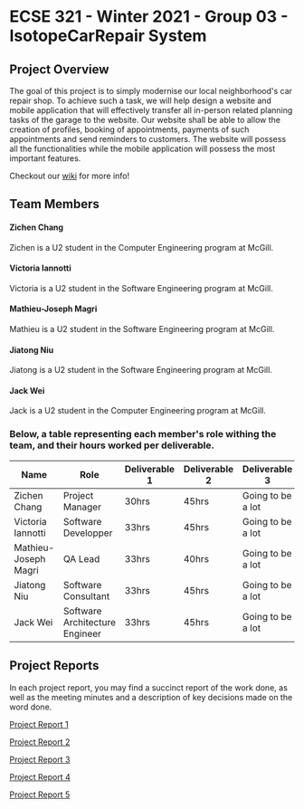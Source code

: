 # ECSE 321 - Winter 2021 - Group 03 - IsotopeCarRepair System

## Project Overview
The goal of this project is to simply modernise our local neighborhood's car repair shop. To achieve such a task, we will help design a website and mobile application that will effectively transfer all in-person related planning tasks of the garage to the website. Our website shall be able to allow the creation of profiles, booking of appointments, payments of such appointments and send reminders to customers. The website will possess all the functionalities while the mobile application will possess the most important features.

Checkout our [wiki](https://github.com/McGill-ECSE321-Winter2021/project-group-03/wiki) for more info!

## Team Members

#### Zichen Chang
Zichen is a U2 student in the Computer Engineering program at McGill.

#### Victoria Iannotti
Victoria is a U2 student in the Software Engineering program at McGill.

#### Mathieu-Joseph Magri
Mathieu is a U2 student in the Software Engineering program at McGill.

#### Jiatong Niu
Jiatong is a U2 student in the Software Engineering program at McGill.

#### Jack Wei
Jack is a U2 student in the Computer Engineering program at McGill.
  
 ### Below, a table representing each member's role withing the team, and their hours worked per deliverable.
 
 | Name                 | Role                           | Deliverable 1 | Deliverable 2     | Deliverable 3     | Deliverable 4     | 
|----------------------|--------------------------------|---------------|-------------------|-------------------|-------------------|
| Zichen Chang         | Project Manager                |     30hrs     |      45hrs        | Going to be a lot | Going to be a lot | 
| Victoria Iannotti    | Software Developper            |     33hrs     |      45hrs        | Going to be a lot | Going to be a lot | 
| Mathieu-Joseph Magri | QA Lead                        |     33hrs     |      40hrs        | Going to be a lot | Going to be a lot |
| Jiatong Niu          | Software Consultant            |     33hrs     |      45hrs        | Going to be a lot | Going to be a lot |
| Jack Wei             | Software Architecture Engineer |     33hrs     |      45hrs        | Going to be a lot | Going to be a lot | 

## Project Reports
In each project report, you may find a succinct report of the work done, as well as the meeting minutes and a description of key decisions made on the word done.

[Project Report 1](https://github.com/McGill-ECSE321-Winter2021/project-group-03/wiki/Project-Reports#sprint-1deliverable-1-report)

[Project Report 2](https://github.com/McGill-ECSE321-Winter2021/project-group-03/wiki/Project-Reports#sprint-2deliverable-2-report)

[Project Report 3](https://github.com/McGill-ECSE321-Winter2021/project-group-03/wiki/Project-Reports#sprint-3deliverable-3-report)

[Project Report 4](https://github.com/McGill-ECSE321-Winter2021/project-group-03/wiki/Project-Reports#sprint-4deliverable-4-report)

[Project Report 5](https://github.com/McGill-ECSE321-Winter2021/project-group-03/wiki/Project-Reports#sprint-5deliverable-5-report)
